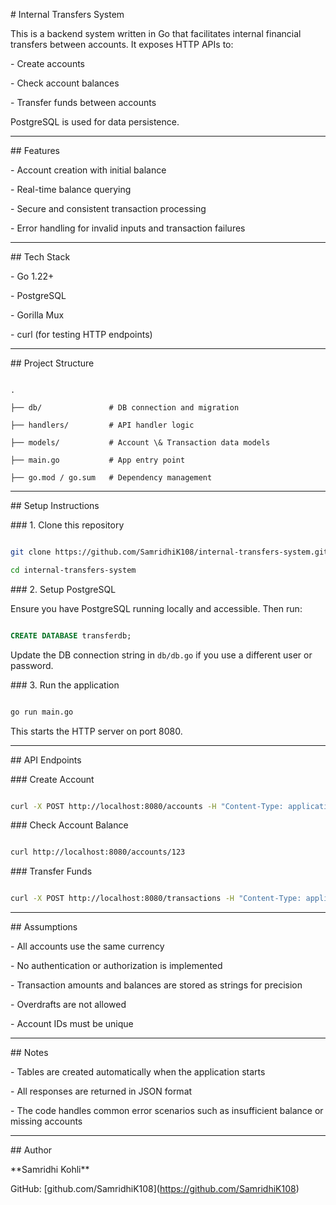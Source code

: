 \# Internal Transfers System



This is a backend system written in Go that facilitates internal financial transfers between accounts. It exposes HTTP APIs to:



\- Create accounts  

\- Check account balances  

\- Transfer funds between accounts  



PostgreSQL is used for data persistence.



---



\## Features



\- Account creation with initial balance  

\- Real-time balance querying  

\- Secure and consistent transaction processing  

\- Error handling for invalid inputs and transaction failures  



---



\## Tech Stack



\- Go 1.22+  

\- PostgreSQL  

\- Gorilla Mux  

\- curl (for testing HTTP endpoints)  



---



\## Project Structure



```

.

├── db/               # DB connection and migration

├── handlers/         # API handler logic

├── models/           # Account \& Transaction data models

├── main.go           # App entry point

├── go.mod / go.sum   # Dependency management

```



---



\## Setup Instructions



\### 1. Clone this repository



```bash

git clone https://github.com/SamridhiK108/internal-transfers-system.git

cd internal-transfers-system

```



\### 2. Setup PostgreSQL



Ensure you have PostgreSQL running locally and accessible. Then run:



```sql

CREATE DATABASE transferdb;

```



Update the DB connection string in `db/db.go` if you use a different user or password.



\### 3. Run the application



```bash

go run main.go

```



This starts the HTTP server on port 8080.



---



\## API Endpoints



\### Create Account



```bash

curl -X POST http://localhost:8080/accounts -H "Content-Type: application/json" -d "{\\"account\_id\\": 123, \\"balance\\": \\"500.75\\"}"

```



\### Check Account Balance



```bash

curl http://localhost:8080/accounts/123

```



\### Transfer Funds



```bash

curl -X POST http://localhost:8080/transactions -H "Content-Type: application/json" -d "{\\"source\_account\_id\\":123,\\"destination\_account\_id\\":456,\\"amount\\":\\"100.25\\"}"

```



---



\## Assumptions



\- All accounts use the same currency  

\- No authentication or authorization is implemented  

\- Transaction amounts and balances are stored as strings for precision  

\- Overdrafts are not allowed  

\- Account IDs must be unique  



---



\## Notes



\- Tables are created automatically when the application starts  

\- All responses are returned in JSON format  

\- The code handles common error scenarios such as insufficient balance or missing accounts  



---



\## Author



\*\*Samridhi Kohli\*\*  

GitHub: \[github.com/SamridhiK108](https://github.com/SamridhiK108)



